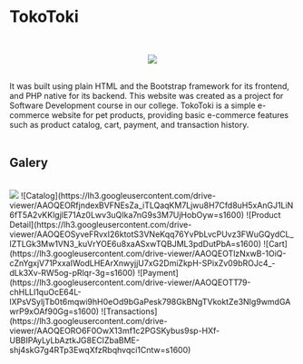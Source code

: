 # TokoToki

<br/>
<p align="center">
  <img src="https://lh3.googleusercontent.com/drive-viewer/AAOQEOTjGAZBiM9dUmsYcpb1rvDgFWSImKLcnbKAV6Af5Ql5tuDW_5SR1U9O3GcjpsaDlSIl0iJBpAVRrdZLFCMak--7m1qT=s2560" />
</p>
<br/>
It was built using plain HTML and the Bootstrap framework for its frontend, and PHP native for its backend. This website was created as a project for Software Development course in our college. TokoToki is a simple e-commerce website for pet products, providing basic e-commerce features such as product catalog, cart, payment, and transaction history.

<br/>
<br/>

## Galery
<br/>
<img src="https://lh3.googleusercontent.com/drive-viewer/AAOQEOTbTKJ9vgfvsxTAxaMWujubON2QntJH0pPoTlQKwsxxoyPyEx7enCgVlzsTjtf9biFmRZvaQs2x-XQ-ZqJkA8qLgRoFZg=s1600"/>
![Catalog](https://lh3.googleusercontent.com/drive-viewer/AAOQEORfjndexBVFNEsZa_iTLQaqKM7Ljwu8H7Cfd8uH5xAnGJ1LiN6fT5A2vKKlgjlE71Az0Lwv3uQIka7nG9s3M7UjHobOyw=s1600)
![Product Detail](https://lh3.googleusercontent.com/drive-viewer/AAOQEOSyveFRvxI26ktotS3VNeKqq76YvPbLvcPUvz3FWuGQydCL_lZTLGk3Mw1VN3_kuVrYOE6u8xaASxwTQBJML3pdDutPbA=s1600)
![Cart](https://lh3.googleusercontent.com/drive-viewer/AAOQEOTlzNxwB-1OiQ-cZnYgxjV71PxxaIWodLHEArXnwyjjU7xG2DmiZkpH-SPixZv09bROJc4_-dLk3Xv-RW5og-pRlqr-3g=s1600)
![Payment](https://lh3.googleusercontent.com/drive-viewer/AAOQEOTT79-chHLLl1quOcE64L-lXPsVSyljTb0t6mqwi9hH0eOd9bGaPesk798GkBNgTVkoktZe3NIg9wmdGAwrP9xOAf90Gg=s1600)
![Transactions](https://lh3.googleusercontent.com/drive-viewer/AAOQEORO6F0OwX13mf1c2PGSKybus9sp-HXf-UBBIPAyLyLbAztkJG8ECIZbaBME-shj4skG7g4RTp3EwqXfzRbqhvqci1Cntw=s1600)
